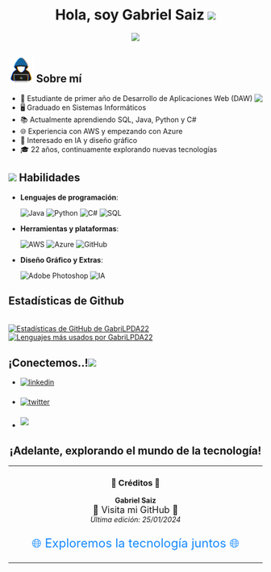 <h1 align="center"><b>Hola, soy Gabriel Saiz </b><img src="https://media.giphy.com/media/hvRJCLFzcasrR4ia7z/giphy.gif" width="35"></h1>

<p align="center">
  <a href="https://github.com/DenverCoder1/readme-typing-svg"><img src="https://readme-typing-svg.herokuapp.com?font=Time+New+Roman&color=cyan&size=25&center=true&vCenter=true&width=600&height=100&lines=Estudiante+de+DAW+en+aprendizaje+constante;Apasionado+por+IA,+diseño+gráfico,+y+tecnología;Explorando+Java,+Python,+SQL+y+C%23;"></a>
</p>

## <picture><img src = "https://github.com/0xAbdulKhalid/0xAbdulKhalid/raw/main/assets/mdImages/about_me.gif" width="50px" style="visibility:visible;max-width:100%;"></picture> **Sobre mí**

<picture>
  <img align="right" <img src="https://camo.githubusercontent.com/e2e93a7fdf20ca4f31a557c3bfc701bea95009d2520601aa6db1a64bc612b775/68747470733a2f2f6d656469612e67697068792e636f6d2f6d656469612f517670715443694563777476783677774a4b2f67697068792e676966" height="300" data-canonical-src="https://media.giphy.com/media/QvpqTCiEcwtvx6wwJK/giphy.gif" style="max-width: 100%; display: inline-block;" data-target="animated-image.originalImage">
</picture>




- 🌱 Estudiante de primer año de Desarrollo de Aplicaciones Web (DAW)
- 🖥️ Graduado en Sistemas Informáticos
- 📚 Actualmente aprendiendo SQL, Java, Python y C#
- 🌐 Experiencia con AWS y empezando con Azure
- 🤖 Interesado en IA y diseño gráfico
- 🎓 22 años, continuamente explorando nuevas tecnologías

## <img src="https://media2.giphy.com/media/QssGEmpkyEOhBCb7e1/giphy.gif?cid=ecf05e47a0n3gi1bfqntqmob8g9aid1oyj2wr3ds3mg700bl&rid=giphy.gif" width ="25"><b> Habilidades</b>

<p align="center">

- **Lenguajes de programación**:
    
    ![Java](https://img.shields.io/badge/Java-%23007396.svg?style=for-the-badge&logo=java&logoColor=white)
    ![Python](https://img.shields.io/badge/Python-%3776AB.svg?style=for-the-badge&logo=python&logoColor=white)
    ![C#](https://img.shields.io/badge/C%23-%2391200F.svg?style=for-the-badge&logo=c-sharp&logoColor=white)
    ![SQL](https://img.shields.io/badge/SQL-%234479A1.svg?style=for-the-badge&logo=mysql&logoColor=white)

- **Herramientas y plataformas**:

    ![AWS](https://img.shields.io/badge/AWS-%23FF9900.svg?style=for-the-badge&logo=amazon-aws&logoColor=white)
    ![Azure](https://img.shields.io/badge/Azure-%230072C6.svg?style=for-the-badge&logo=microsoftazure&logoColor=white)
    ![GitHub](https://img.shields.io/badge/github-%23121011.svg?style=for-the-badge&logo=github&logoColor=white)

- **Diseño Gráfico y Extras**:

    ![Adobe Photoshop](https://img.shields.io/badge/Adobe%20Photoshop-%2331A8FF.svg?style=for-the-badge&logo=adobe-photoshop&logoColor=white)
    ![IA](https://img.shields.io/badge/IA-%2300BB00.svg?style=for-the-badge&logo=artificial-intelligence&logoColor=white)

</p>

## Estadísticas de Github

<br/>
<a href="https://github.com/GabriLPDA22/GabriLPDA22/blob/main/README.md">
  <img alt="Estadísticas de GitHub de GabriLPDA22" src="https://github-readme-stats.vercel.app/api?username=GabriLPDA22&show_icons=true&count_private=true&theme=react&hide_border=true&bg_color=0D1117" />
</a>
<a href="https://github.com/GabriLPDA22/GabriLPDA22/blob/main/README.md">
  <img alt="Lenguajes más usados por GabriLPDA22" src="https://github-readme-stats.vercel.app/api/top-langs/?username=GabriLPDA22&langs_count=8&count_private=true&layout=compact&theme=react&hide_border=true&bg_color=0D1117" />
</a>
<br/>

## <b> ¡Conectemos..!</b><img src="https://github.com/GabriLPDA22/GabriLPDA22/raw/main/assets/mdImages/handshake.gif" width ="80">

<div align='left'>

<ul>

<li>
<a href="https://linkedin.com/in/gabriel-saiz-de-la-maza-bajo-140370184" target="_blank">
<img src="https://img.shields.io/badge/linkedin:  Gabriel%20Saiz-%2300acee.svg?color=405DE6&style=for-the-badge&logo=linkedin&logoColor=white" alt=linkedin style="margin-bottom: 5px;"/>
</a>
</li>

<br>

<li>
<a href="https://twitter.com/saiz_gabri" target="_blank">
<img src="https://img.shields.io/badge/twitter:  Gabriel%20Saiz-%2300acee.svg?color=1DA1F2&style=for-the-badge&logo=twitter&logoColor=white" alt=twitter style="margin-bottom: 5px;"/>
</a>
</li>

<br>

<li>
<a href="https://www.instagram.com/saiz_gabriel/" target="_blank">
<img src="https://img.shields.io/badge/instagram:  Gabriel%20Saiz-%23EA4335.svg?style=for-the-badge&logo=instagram&logoColor=white" t=mail style="margin-bottom: 5px;" />
</a>
</li>
	
</ul>
</div>

<div align='center'>

## <b>¡Adelante, explorando el mundo de la tecnología!</b>
</div>

<div align="center">

---

<h3>🌟 <b>Créditos</b> 🌟</h3>
<p>
  <b>Gabriel Saiz</b><br>
  <a href="https://github.com/GabriLPDA22" style="font-size: large; text-decoration: none;">
    🚀 Visita mi GitHub 🚀
  </a>
  <br>
  <span style="font-style: italic;">Última edición: 25/01/2024</span>
</p>
<p style="color: #1589FF; font-size: x-large;">
  🌐 Exploremos la tecnología juntos 🌐
</p>

---

</div>



